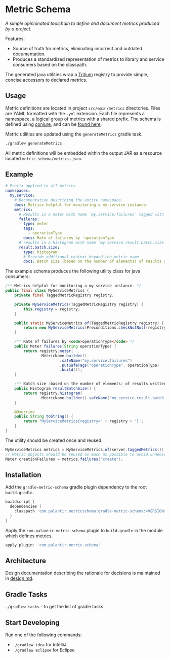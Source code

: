 Metric Schema
=============
_A simple opinionated toolchain to define and document metrics produced by a project._

Features:
* Source of truth for metrics, eliminating incorrect and outdated documentation.
* Produces a standardized representation of metrics to library and service consumers based on the classpath.

The generated java utilities wrap a [Tritium](https://github.com/palantir/tritium) registry to provide simple, concise
accessors to declared metrics.

Usage
-----

Metric definitions are located in project `src/main/metrics` directories.
Files are YAML formatted with the `.yml` extension. Each file represents a namespace,
a logical group of metrics with a shared prefix. The schema is defined using [conjure](https://palantir.github.io/conjure),
and can be [found here](metric-schema-api/src/main/conjure/metric-schema-api.yml).

Metric utilities are updated using the `generateMetrics` gradle task.

```bash
./gradlew generateMetrics
```

All metric definitions will be embedded within the output JAR as a resource located `metric-schema/metrics.json`.

Example
-------

```yaml
# Prefix applied to all metrics
namespaces:
  my.service:
    # Documentation describing the entire namespace.
    docs: Metrics helpful for monitoring a my-service instance.
    metrics:
      # Results in a meter with name `my.service.failures` tagged with `{operationType: <value>}`
      failures:
        type: meter
        tags:
          - operationType
        docs: Rate of failures by `operationType`
      # results in a histogram with name `my.service.result.batch.size` and no tags.
      result.batch.size:
        type: histogram
        # Provide additional context beyond the metric name
        docs: Batch size (based on the number of elements) of results written to s3.
```

The example schema produces the following utility class for java consumers:

```java
/** Metrics helpful for monitoring a my-service instance. */
public final class MyServiceMetrics {
    private final TaggedMetricRegistry registry;

    private MyServiceMetrics(TaggedMetricRegistry registry) {
        this.registry = registry;
    }

    public static MyServiceMetrics of(TaggedMetricRegistry registry) {
        return new MyServiceMetrics(Preconditions.checkNotNull(registry, "TaggedMetricRegistry"));
    }

    /** Rate of failures by <code>operationType</code> */
    public Meter failures(String operationType) {
        return registry.meter(
                MetricName.builder()
                        .safeName("my.service.failures")
                        .putSafeTags("operationType", operationType)
                        .build());
    }

    /** Batch size (based on the number of elements) of results written to s3. */
    public Histogram resultBatchSize() {
        return registry.histogram(
                MetricName.builder().safeName("my.service.result.batch.size").build());
    }

    @Override
    public String toString() {
        return "MyServiceMetrics{registry=" + registry + '}';
    }
}
```

The utility should be created once and reused.
```java
MyServiceMetrics metrics = MyServiceMetrics.of(server.taggedMetrics());
// Metric objects should be reused as much as possible to avoid unnecessary lookups
Meter creationFailures = metrics.failures("create");
```

Installation
------------

Add the `gradle-metric-schema` gradle plugin dependency to the root `build.gradle`.
```groovy
buildscript {
  dependencies {
    classpath 'com.palantir.metricschema:gradle-metric-schema:<VERSION>'   
  }
}
```

Apply the `com.palantir.metric-schema` plugin to `build.gradle` in the module which defines metrics.
```groovy
apply plugin: 'com.palantir.metric-schema'
```

Architecture
------------
Design documentation describing the rationale for decisions is maintained in [design.md](docs/design.md).

Gradle Tasks
------------
`./gradlew tasks` - to get the list of gradle tasks


Start Developing
----------------
Run one of the following commands:

* `./gradlew idea` for IntelliJ
* `./gradlew eclipse` for Eclipse
